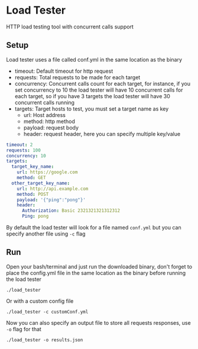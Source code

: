 # Load Tester

HTTP load testing tool with concurrent calls support

## Setup

Load tester uses a file called conf.yml in the same location as the binary

* timeout: Default timeout for http request
* requests: Total requests to be made for each target
* concurrency: Concurrent calls count for each target, for instance, if you set concurrency to 10 the load tester will have 10 concurrent calls for each target, so if you have 3 targets the load tester will have 30 concurrent calls running
* targets: Target hosts to test, you must set a target name as key
  * url: Host address
  * method: http method
  * payload: request body
  * header: request header, here you can specify multiple key/value 

```yaml
timeout: 2
requests: 100
concurrency: 10
targets:
  target_key_name:
    url: https://google.com
    method: GET
  other_target_key_name:
    url: http://api.example.com
    method: POST
    payload: '{"ping":"pong"}'
    header:
      Authorization: Basic 2321321321312312
      Ping: pong

```

By default the load tester will look for a file named `conf.yml` but you can specify another file using `-c` flag

## Run

Open your bash/terminal and just run the downloaded binary, don't forget to place the config.yml file in the same location as the binary before running the load tester

`./load_tester`

Or with a custom config file

`./load_tester -c customConf.yml`

Now you can also specify an output file to store all requests responses, use `-o` flag for that

`./load_tester -o results.json`
